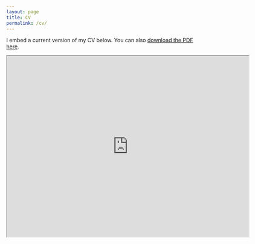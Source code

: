 ```yaml
---
layout: page
title: CV
permalink: /cv/
---
```

<!---
To get this link, upload to dropbox and then open the file on the dropbox website. Click sharing and then generate the link. Use that link below. Make sure that the link is of the form: https://www.dropbox.com/s/ALPHANUMERICSTRING/fname.pdf
-->
I embed a current version of my CV below. You can also [download the PDF here](https://drive.google.com/file/d/1mjxnE8VtUoGTnMO__RS0f5jBAls8kPUE/view?usp=sharing).

<iframe src="https://drive.google.com/file/d/1mjxnE8VtUoGTnMO__RS0f5jBAls8kPUE/preview" width="640" height="480"></iframe>
